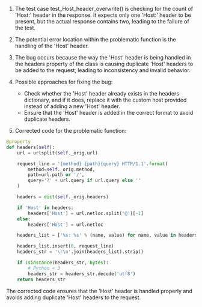 1. The test case test_Host_header_overwrite() is checking for the count of 'Host:' header in the response. It expects only one 'Host:' header to be present, but the actual response contains two, leading to the failure of the test.

2. The potential error location within the problematic function is the handling of the 'Host' header.

3. The bug occurs because the way the 'Host' header is being handled in the headers property of the class is causing duplicate 'Host' headers to be added to the request, leading to inconsistency and invalid behavior.

4. Possible approaches for fixing the bug:
   - Check whether the 'Host' header already exists in the headers dictionary, and if it does, replace it with the custom host provided instead of adding a new 'Host' header.
   - Ensure that the 'Host' header is added in the correct format to avoid duplicate headers.

5. Corrected code for the problematic function:

```python
@property
def headers(self):
    url = urlsplit(self._orig.url)

    request_line = '{method} {path}{query} HTTP/1.1'.format(
        method=self._orig.method,
        path=url.path or '/',
        query='?' + url.query if url.query else ''
    )

    headers = dict(self._orig.headers)

    if 'Host' in headers:
        headers['Host'] = url.netloc.split('@')[-1]
    else:
        headers['Host'] = url.netloc

    headers_list = ['%s: %s' % (name, value) for name, value in headers.items()]

    headers_list.insert(0, request_line)
    headers_str = '\r\n'.join(headers_list).strip()

    if isinstance(headers_str, bytes):
        # Python < 3
        headers_str = headers_str.decode('utf8')
    return headers_str
```

The corrected code ensures that the 'Host' header is handled properly and avoids adding duplicate 'Host' headers to the request.